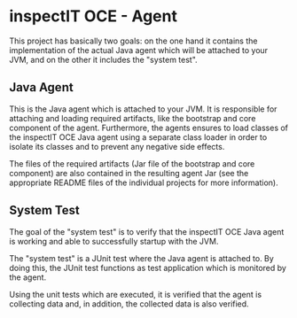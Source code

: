 # inspectIT OCE - Agent

This project has basically two goals: on the one hand it contains the implementation of the actual Java agent which will be attached to your JVM, and on the other it includes the "system test".

## Java Agent

This is the Java agent which is attached to your JVM.
It is responsible for attaching and loading required artifacts, like the bootstrap and core component of the agent.
Furthermore, the agents ensures to load classes of the inspectIT OCE Java agent using a separate class loader in order to isolate its classes and to prevent any negative side effects.

The files of the required artifacts (Jar file of the bootstrap and core component) are also contained in the resulting agent Jar (see the appropriate README files of the individual projects for more information).

## System Test 

The goal of the "system test" is to verify that the inspectIT OCE Java agent is working and able to successfully startup with the JVM.

The "system test" is a JUnit test where the Java agent is attached to.
By doing this, the JUnit test functions as test application which is monitored by the agent.

Using the unit tests which are executed, it is verified that the agent is collecting data and, in addition, the collected data is also verified.